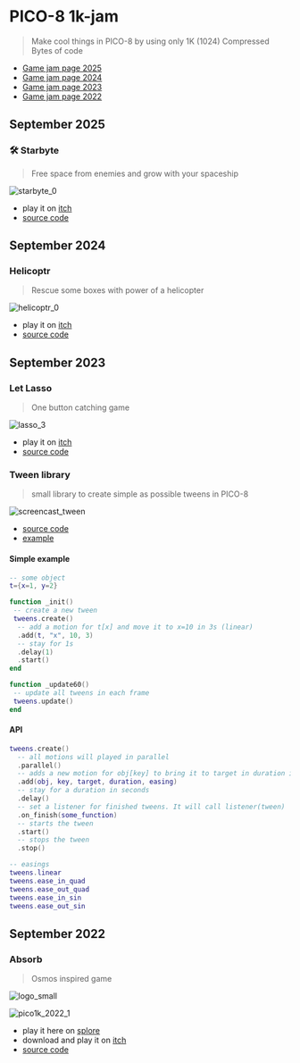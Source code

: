 # PICO-8 1k-jam

> Make cool things in PICO-8 by using only 1K (1024) Compressed Bytes of code

 * [Game jam page 2025](https://itch.io/jam/pico-1k-2025)
 * [Game jam page 2024](https://itch.io/jam/pico-1k-2024)
 * [Game jam page 2023](https://itch.io/jam/pico-1k-2023)
 * [Game jam page 2022](https://itch.io/jam/pico-1k-2022)

## September 2025
### 🛠 Starbyte
> Free space from enemies and grow with your spaceship

![starbyte_0](https://github.com/user-attachments/assets/22c05953-d4f8-4df3-b7ff-9a265e8e64ab)
 * play it on [itch](https://milchreiz.itch.io/starbyte-1k)
 * [source code](https://github.com/Milchreis/pico8-1k-jam/blob/main/2025-09-xx_starbyte.p8)


## September 2024
### Helicoptr
> Rescue some boxes with power of a helicopter

![helicoptr_0](https://github.com/user-attachments/assets/22c05953-d4f8-4df3-b7ff-9a265e8e64ab)
 * play it on [itch](https://milchreiz.itch.io/helicoptr-1k)
 * [source code](https://github.com/Milchreis/pico8-1k-jam/blob/main/2024-09-16_helicoptr.p8)


## September 2023
### Let Lasso
> One button catching game

![lasso_3](https://github.com/Milchreis/pico8-1k-jam/assets/544436/6d869490-970e-46ba-a54e-95d685f947d5)
 * play it on [itch](https://milchreiz.itch.io/let-lasso)
 * [source code](https://github.com/Milchreis/pico8-1k-jam/blob/main/2023-09-19_let-lasso.p8)

### Tween library 
> small library to create simple as possible tweens in PICO-8

![screencast_tween](https://github.com/Milchreis/pico8-1k-jam/assets/544436/ddde853f-834d-4b8b-86bd-e248e607bd55)

 * [source code](https://github.com/Milchreis/pico8-1k-jam/blob/main/2023-09-05_tween.p8)
 * [example](https://github.com/Milchreis/pico8-1k-jam/blob/main/2023-09-05_tween_example.p8)

#### Simple example
```lua
-- some object
t={x=1, y=2}

function _init()
 -- create a new tween
 tweens.create()
  -- add a motion for t[x] and move it to x=10 in 3s (linear)
  .add(t, "x", 10, 3)
  -- stay for 1s
  .delay(1)
  .start()
end

function _update60()
 -- update all tweens in each frame
 tweens.update()
end
```

#### API
```lua
tweens.create()
  -- all motions will played in parallel
  .parallel()
  -- adds a new motion for obj[key] to bring it to target in duration in seconds
  .add(obj, key, target, duration, easing)
  -- stay for a duration in seconds
  .delay()
  -- set a listener for finished tweens. It will call listener(tween)
  .on_finish(some_function)
  -- starts the tween
  .start()
  -- stops the tween
  .stop()

-- easings
tweens.linear
tweens.ease_in_quad
tweens.ease_out_quad
tweens.ease_in_sin
tweens.ease_out_sin
```

## September 2022
### Absorb 
> Osmos inspired game

![logo_small](https://user-images.githubusercontent.com/544436/189542828-eb58956d-6b14-4a8c-b5c5-0c427e04a784.png)

![pico1k_2022_1](https://user-images.githubusercontent.com/544436/189496187-091f3262-a6a4-4e5e-9d23-74f55272b5ec.gif)
 * play it here on [splore](https://www.lexaloffle.com/bbs/?tid=49288)
 * download and play it on [itch](https://milchreiz.itch.io/absorb)
 * [source code](https://github.com/Milchreis/pico8-1k-jam/blob/main/2022-09-absorb.p8)
